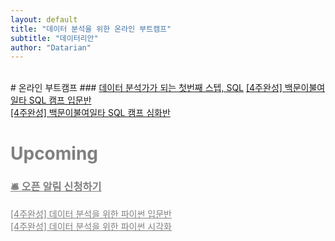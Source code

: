 ```yaml
---
layout: default
title: "데이터 분석을 위한 온라인 부트캠프"
subtitle: "데이터리안"
author: "Datarian"
---
```

<br>
# 온라인 부트캠프
### <a href="{{ '/bootcamp/sql_basic' | prepend: site.baseurl }}/" target="_blank">데이터 분석가가 되는 첫번째 스텝, SQL</a>
<a href="{{ '/bootcamp/sql_basic' | prepend: site.baseurl }}/" target="_blank">[4주완성] 백문이불여일타 SQL 캠프 입문반</a>
<br>
<a href="{{ '/bootcamp/sql_advanced' | prepend: site.baseurl }}/" target="_blank">[4주완성] 백문이불여일타 SQL 캠프 심화반</a>

<br />

# <a style="color: gray">Upcoming</a>
### <a href="https://forms.gle/1exA21BEqXAfXtvf8" style="color: gray" target="_blank">🛎 오픈 알림 신청하기</a>
<a href="https://forms.gle/1exA21BEqXAfXtvf8" style="color: gray" target="_blank">[4주완성] 데이터 분석을 위한 파이썬 입문반</a>
<br>
<a href="{https://forms.gle/1exA21BEqXAfXtvf8" style="color: gray" target="_blank">[4주완성] 데이터 분석을 위한 파이썬 시각화</a>

<br />
<br />
